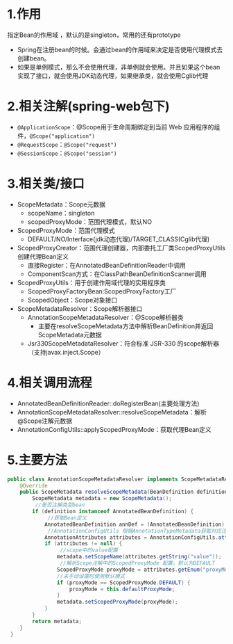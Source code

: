 # 1.作用
指定Bean的作用域 ，默认的是singleton，常用的还有prototype
- Spring在注册bean的时候。会通过bean的作用域来决定是否使用代理模式去创建bean。
- 如果是单例模式，那么不会使用代理，非单例就会使用。并且如果这个bean实现了接口，就会使用JDK动态代理，如果继承类，就会使用Cglib代理

# 2.相关注解(spring-web包下)
- `@ApplicationScope`：@Scope用于生命周期绑定到当前 Web 应用程序的组件，`@Scope("application")`
- `@RequestScope`：`@Scope("request")`
- `@SessionScope`：`@Scope("session")`

# 3.相关类/接口
- ScopeMetadata：Scope元数据
    - scopeName：singleton
    - scopedProxyMode：范围代理模式，默认NO
- ScopedProxyMode：范围代理模式
    - DEFAULT/NO/Interface(jdk动态代理)/TARGET_CLASS(Cglib代理)
- ScopedProxyCreator：范围代理创建器，内部委托工厂类ScopedProxyUtils创建代理Bean定义
    - 直接Register：在AnnotatedBeanDefinitionReader中调用
    - ComponentScan方式：在ClassPathBeanDefinitionScanner调用
- ScopedProxyUtils：用于创建作用域代理的实用程序类
    - ScopedProxyFactoryBean:ScopedProxyFactory工厂
    - ScopedObject：Scope对象接口
- ScopeMetadataResolver：Scope解析器接口
    - AnnotationScopeMetadataResolver：@Scope解析器类
        - 主要在resolveScopeMetadata方法中解析BeanDefinition并返回ScopeMetadata元数据
    - Jsr330ScopeMetadataResolver：符合标准 JSR-330 的scope解析器（支持javax.inject.Scope）

# 4.相关调用流程
- AnnotatedBeanDefinitionReader::doRegisterBean(主要处理方法)
- AnnotationScopeMetadataResolver::resolveScopeMetadata：解析@Scope注解元数据
- AnnotationConfigUtils::applyScopedProxyMode：获取代理Bean定义

# 5.主要方法
```java
public class AnnotationScopeMetadataResolver implements ScopeMetadataResolver {
    @Override
    public ScopeMetadata resolveScopeMetadata(BeanDefinition definition) {
        ScopeMetadata metadata = new ScopeMetadata();
         //是否注解类型bean
        if (definition instanceof AnnotatedBeanDefinition) {
             //获取Bean定义
            AnnotatedBeanDefinition annDef = (AnnotatedBeanDefinition) definition;
             //AnnotationConfigUtils 根据AnnotationTypeMetadata获取对应注解属性
            AnnotationAttributes attributes = AnnotationConfigUtils.attributesFor(annDef.getMetadata(), Scope.class);
            if (attributes != null) {
                 //scope中的value配置
                metadata.setScopeName(attributes.getString("value"));
                 //解析Scope注解中的ScopedProxyMode 配置，默认为DEFAULT
                ScopedProxyMode proxyMode = attributes.getEnum("proxyMode");
                //未手动设置时使用默认模式
                if (proxyMode == ScopedProxyMode.DEFAULT) {
                    proxyMode = this.defaultProxyMode;
                }
                metadata.setScopedProxyMode(proxyMode);
            }
        }
        return metadata;
    }
 }
```


